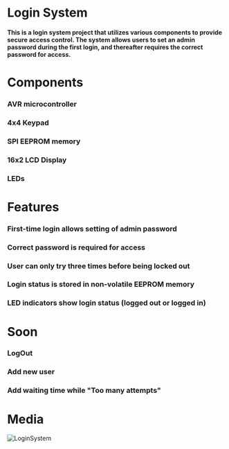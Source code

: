 # Login System
#### This is a login system project that utilizes various components to provide secure access control. The system allows users to set an admin password during the first login, and thereafter requires the correct password for access.

# Components
### AVR microcontroller
### 4x4 Keypad
### SPI EEPROM memory
### 16x2 LCD Display
### LEDs

# Features
### First-time login allows setting of admin password
### Correct password is required for access
### User can only try three times before being locked out
### Login status is stored in non-volatile EEPROM memory
### LED indicators show login status (logged out or logged in)

# Soon
### LogOut
### Add new user
### Add waiting time while "Too many attempts"

# Media
![LoginSystem](https://user-images.githubusercontent.com/31012871/233212814-c4f1b904-6ba9-4dff-b386-ee4408093af1.JPG)
